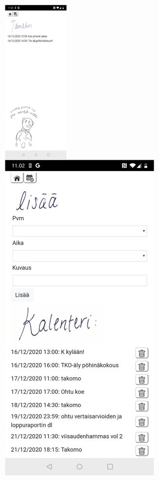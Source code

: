 <img src="https://github.com/korolainenriikka/Bob2/blob/master/snapshots/bobisnap1.jpg" height=500 width=200/>
<img src="https://github.com/korolainenriikka/Bob2/blob/master/snapshots/bobisnap2.jpg" scale=0.5/>

